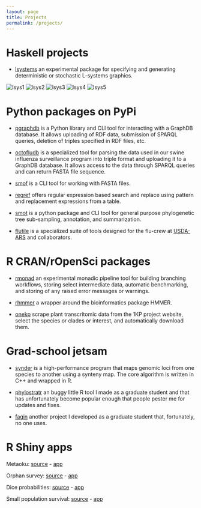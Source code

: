 ```yaml
---
layout: page
title: Projects 
permalink: /projects/
---
```


# Haskell projects

 * [lsystems](https://github.com/arendsee/lsystems) an experimental package for
   specifying and generating deterministic or stochastic L-systems graphics.

![lsys1]({{site.baseurl}}/assets/img/sb1-1.png)
![lsys2]({{site.baseurl}}/assets/img/sb1-2.png)
![lsys3]({{site.baseurl}}/assets/img/sb1-3.png)
![lsys4]({{site.baseurl}}/assets/img/sb1-4.png)
![lsys5]({{site.baseurl}}/assets/img/sb1-5.png)

# Python packages on PyPi

 * [pgraphdb](https://github.com/arendsee/pgraphdb) is a Python library and CLI
   tool for interacting with a GraphDB database. It allows uploading of RDF
   data, submission of SPARQL queries, deletion of triples specified in RDF
   files, etc.

 * [octofludb](https://github.com/flu-crew/octofludb) is a specialized tool for
   parsing the data used in our swine influenza surveillance program into
   triple format and uploading it to a GraphDB database. It allows access to
   the data through SPARQL queries and can return FASTA file sequence.

 * [smof](https://github.com/incertae-sedis/smof) is a CLI tool for working
   with FASTA files.

 * [regref](https://github.com/arendsee/regref) offers regular expression based
   search and replace using pattern and replacement expressions from a table.

 * [smot](https://github.com/flu-crew/smot) is a python package and CLI tool
   for general purpose phylogenetic tree sub-sampling, annotation, and
   summarization.

 * [flutile](https://github.com/flu-crew/flutile) is a specialized suite of
   tools designed for the flu-crew at
   [USDA-ARS](https://www.ars.usda.gov/midwest-area/ames/nadc/#) and
   collaborators.

# R CRAN/rOpenSci packages

 * [rmonad](https://github.com/arendsee/rmonad) an experimental monadic
   pipeline tool for building branching workflows, storing select intermediate
   data, automatic benchmarking, and storing of any raised error messages or
   warnings.

 * [rhmmer](https://github.com/arendsee/rhmmer) a wrapper around the
   bioinformatics package HMMER.

 * [onekp](https://github.com/ropensci/onekp) scrape plant transcritomic data
   from the 1KP project website, select the species or clades or interest, and
   automatically download them.

# Grad-school jetsam

 * [synder](https://github.com/arendsee/synder) is a high-performance program
   that maps genomic loci from one species to another using a synteny map. The
   core algorithm is written in C++ and wrapped in R.

 * [phylostratr](https://github.com/arendsee/phylostratr) an buggy little R
   tool I made as a graduate student and that has unfortunately become popular
   enough that people pester me for updates and fixes.

 * [fagin](https://github.com/arendsee/fagin) another project I developed as a
   graduate student that, fortunately, no one uses.

# R Shiny apps

Metaoku: [source](https://github.com/arendsee/metaoku) - [app](https://metaoku.shinyapps.io/archive/)

Orphan survey: [source](https://github.com/arendsee/orphan-survey) - [app](http://arendsee.shinyapps.io/orphan-survey)

Dice probabilities: [source](https://github.com/arendsee/dnd) - [app](http://arendsee.shinyapps.io/dnd-rolls)

Small population survival: [source](https://github.com/arendsee/interstellar) - [app](http://arendsee.shinyapps.io/interstellar)
